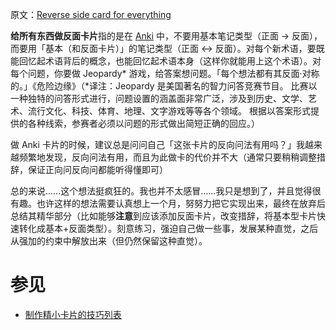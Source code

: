 原文：[Reverse side card for everything](https://wiki.issarice.com/wiki/Reverse_side_card_for_everything)

**给所有东西做反面卡片**指的是在 [Anki](https://wiki.issarice.com/wiki/Anki) 中，不要用基本笔记类型（正面 -> 反面），而要用「基本（和反面卡片）」的笔记类型（正面 <-> 反面）。对每个新术语，要既能回忆起术语背后的概念，也能回忆起术语本身（这样你就能用上这个术语）。对每个问题，你要做 Jeopardy\* 游戏，给答案想问题。「每个想法都有其反面·对称的。」《危险边缘》（\*译注：Jeopardy 是美国著名的智力问答竞赛节目。 比赛以一种独特的问答形式进行，问题设置的涵盖面非常广泛，涉及到历史、文学、艺术、流行文化、科技、体育、地理、文字游戏等等各个领域。 根据以答案形式提供的各种线索，参赛者必须以问题的形式做出简短正确的回应。）

做 Anki 卡片的时候，建议总是问问自己「这张卡片的反向问法有用吗？」我越来越频繁地发现，反向问法有用，而且为此做卡的代价并不大（通常只要稍稍调整措辞，保证正向问反向问都能听得懂即可）

总的来说……这个想法挺疯狂的。我也并不太感冒……我只是想到了，并且觉得很有趣。也许这样的想法需要认真想上一个月，努努力把它实现出来，最终在放弃后总结其精华部分（比如能够**注意**到应该添加反面卡片，改变措辞，将基本型卡片快速转化成基本+反面类型）。刻意练习，强迫自己做一些事，发展某种直觉，之后从强加的约束中解放出来（但仍然保留这种直觉）。

# 参见

* [制作精小卡片的技巧列表](https://wiki.issarice.com/wiki/List_of_techniques_for_making_small_cards)